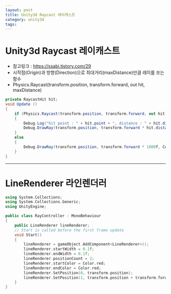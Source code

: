 ```yaml
---
layout: post
title: Unity3d Raycast 레이캐스트
category: unity3d
tags:
---
```


# Unity3d Raycast 레이캐스트
* 참고링크 : https://ssabi.tistory.com/29
* 시작점(Origin)과 방향(Direction)으로 최대거리(maxDistance)만큼 레이를 쏘는 함수
* Physics.Raycast(transform.position, transform.forward, out hit, maxDistance)

```c#
private RaycastHit hit;
void Update () 
{
    if (Physics.Raycast(transform.position, transform.forward, out hit))
    {
        Debug.Log("hit point : " + hit.point + ", distance : " + hit.distance + ", name : " + hit.collider.name);
        Debug.DrawRay(transform.position, transform.forward * hit.distance, Color.red);
    }
    else
    {
        Debug.DrawRay(transform.position, transform.forward * 1000f, Color.red);
    }
}
```

---

# LineRenderer 라인렌더러

```c++
using System.Collections;
using System.Collections.Generic;
using UnityEngine;

public class RayController : MonoBehaviour
{
    public LineRenderer lineRenderer;
    // Start is called before the first frame update
    void Start()
    {
        lineRenderer = gameObject.AddComponent<LineRenderer>();
        lineRenderer.startWidth = 0.1f;
        lineRenderer.endWidth = 0.1f;
        lineRenderer.positionCount = 2;
        lineRenderer.startColor = Color.red;
        lineRenderer.endColor = Color.red;
        lineRenderer.SetPosition(0, transform.position);
        lineRenderer.SetPosition(1, transform.position + transform.forward * 10);
    }
}
```
